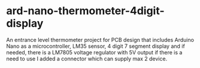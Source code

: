 # ard-nano-thermometer-4digit-display
An entrance level thermometer project for PCB design that includes Arduino Nano as a microcontroller, LM35 sensor,  4 digit 7 segment display and if needed, there is a LM7805 voltage regulator with 5V output if there is a need to use I added a connector which can supply max 2 device.
